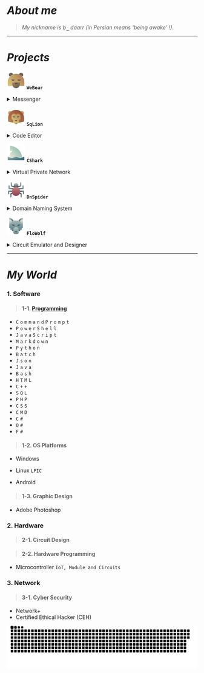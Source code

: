 # ***About me***

> *My nickname is b‿daarr (in Persian means 'being awake' !).*

---

# ***Projects***

![bear](https://github.com/xqb-dpx/xqb-dpx/blob/main/img/icons/bear.png) **`WeBear`**
<details><summary>Messenger</summary>
</details>

![bear](https://github.com/xqb-dpx/xqb-dpx/blob/main/img/icons/lion.png) **`SqLion`**
<details><summary>Code Editor</summary>
</details>

![bear](https://github.com/xqb-dpx/xqb-dpx/blob/main/img/icons/shark.png) **`CShark`**
<details><summary>Virtual Private Network</summary>
</details>

![bear](https://github.com/xqb-dpx/xqb-dpx/blob/main/img/icons/spider.png) **`DnSpider`**
<details><summary>Domain Naming System</summary>
</details>

![bear](https://github.com/xqb-dpx/xqb-dpx/blob/main/img/icons/wolf.png) **`FloWolf`**
<details><summary>Circuit Emulator and Designer</summary>
</details>

---

# ***My World***

### 1. **Software**
   
> #### 1-1. [Programming](https://github.com/xqb-dpx/xqb-dpx/blob/main/LANGUAGES.md)

- `C` `o` `m` `m` `a` `n` `d` `P` `r` `o` `m` `p` `t`
- `P` `o` `w` `e` `r` `S` `h` `e` `l` `l`
- `J` `a` `v` `a` `S` `c` `r` `i` `p` `t`
- `M` `a` `r` `k` `d` `o` `w` `n`
- `P` `y` `t` `h` `o` `n`
- `B` `a` `t` `c` `h`
- `J` `s` `o` `n`
- `J` `a` `v` `a`
- `B` `a` `s` `h`
- `H` `T` `M` `L`
- `C` `+` `+`
- `S` `Q` `L`
- `P` `H` `P`
- `C` `S` `S`
- `C` `M` `D`
- `C` `#`
- `Q` `#`
- `F` `#`

> #### 1-2. OS Platforms

- Windows

- Linux `LPIC`

- Android

> #### 1-3. Graphic Design

- Adobe Photoshop

### 2. **Hardware**

> #### 2-1. Circuit Design

> #### 2-2. Hardware Programming

- Microcontroller `IoT, Module and Circuits`

### 3. **Network**

> #### 3-1. Cyber Security

- Network+
- Certified Ethical Hacker (CEH)

![bear](https://github.com/xqb-dpx/xqb-dpx/blob/main/img/footer.svg)
